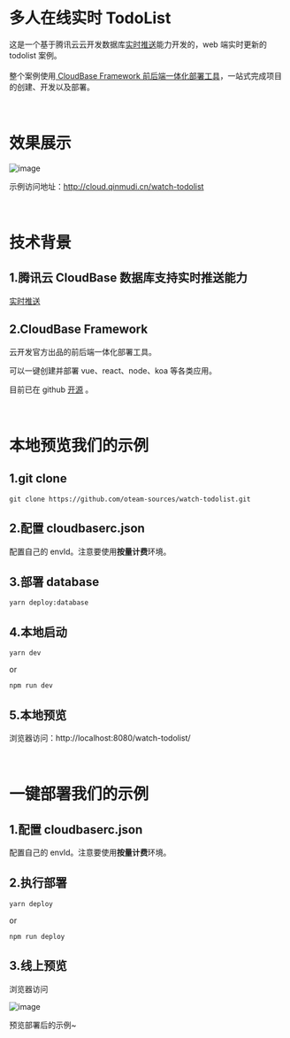 # 多人在线实时 TodoList

这是一个基于腾讯云云开发数据库<a href="https://cloud.tencent.com/document/product/876/41801">实时推送</a>能力开发的，web 端实时更新的 todolist 案例。
<br>
<br>
整个案例使用<a href="https://github.com/TencentCloudBase/cloudbase-framework"> CloudBase Framework 前后端一体化部署工具</a>，一站式完成项目的创建、开发以及部署。

<br>

# 效果展示

![image](https://7368-shryzhang-test-13eb29-1258821855.tcb.qcloud.la/CloudBase-Framework/watch-todolist.gif?sign=e34acbd082e71817573eb0de168dd9c7&t=1596523227)

示例访问地址：http://cloud.qinmudi.cn/watch-todolist

<br>

# 技术背景

## 1.腾讯云 CloudBase 数据库支持实时推送能力

[实时推送](https://cloud.tencent.com/document/product/876/41801)

## 2.CloudBase Framework

云开发官方出品的前后端一体化部署工具。

可以一键创建并部署 vue、react、node、koa 等各类应用。

目前已在 github [开源](https://github.com/TencentCloudBase/cloudbase-framework) 。

<br>

# 本地预览我们的示例

## 1.git clone

```shell
git clone https://github.com/oteam-sources/watch-todolist.git
```

## 2.配置 cloudbaserc.json

配置自己的 envId。注意要使用**按量计费**环境。

## 3.部署 database

```shell
yarn deploy:database
```

## 4.本地启动

```shell
yarn dev
```

or

```shell
npm run dev
```

## 5.本地预览

浏览器访问：http://localhost:8080/watch-todolist/

<br>

# 一键部署我们的示例

## 1.配置 cloudbaserc.json

配置自己的 envId。注意要使用**按量计费**环境。

## 2.执行部署

```shell
yarn deploy
```

or

```shell
npm run deploy
```

## 3.线上预览

浏览器访问

![image](https://7368-shryzhang-test-13eb29-1258821855.tcb.qcloud.la/CloudBase-Framework/deploy-success.jpg?sign=e1d530f57726a68f89e874b429e6b41c&t=1596529607)

预览部署后的示例~
